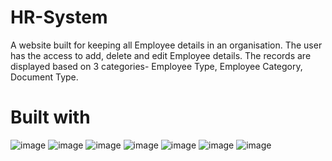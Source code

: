 # HR-System
A website built for keeping all Employee details in an organisation. The user has the access to add, delete and edit Employee details. 
The records are displayed based on 3 categories- Employee Type, Employee Category, Document Type.
# Built with 
![image](https://user-images.githubusercontent.com/108291615/179401963-d7f359ab-a09b-4a03-a480-88eb006c43fa.png)
![image](https://user-images.githubusercontent.com/108291615/179402018-365cbfbf-9d95-4663-b1d1-615990355511.png)
![image](https://user-images.githubusercontent.com/108291615/179402231-184aa264-6f2c-48e4-b31b-7bcff167a6b2.png)
![image](https://user-images.githubusercontent.com/108291615/179402257-31f143ae-fd7e-4d63-adc8-2bac94241e4b.png)
![image](https://user-images.githubusercontent.com/108291615/179402289-4303b351-4dd4-45dc-989f-f4ba358021ca.png)
![image](https://user-images.githubusercontent.com/108291615/179402148-870f3be3-2985-454c-8b89-2ad294529e49.png)
![image](https://user-images.githubusercontent.com/108291615/179402169-8680faed-c0ec-4712-848b-4c01e7f807b5.png)

